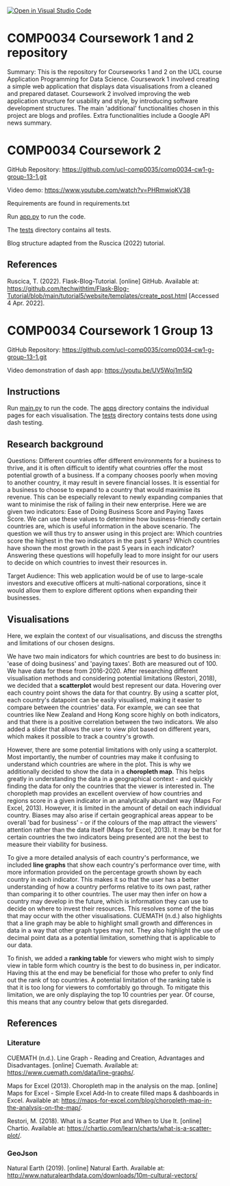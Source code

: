 [![Open in Visual Studio Code](https://classroom.github.com/assets/open-in-vscode-f059dc9a6f8d3a56e377f745f24479a46679e63a5d9fe6f495e02850cd0d8118.svg)](https://classroom.github.com/online_ide?assignment_repo_id=6693690&assignment_repo_type=AssignmentRepo)
# COMP0034 Coursework 1 and 2 repository

Summary: This is the repository for Courseworks 1 and 2 on the UCL course Application Programming for Data Science. Coursework 1 involved creating a simple web application that displays data visualisations from a cleaned and prepared dataset. Coursework 2 involved improving the web application structure for usability and style, by introducing software development structures. The main 'additional' functionalities chosen in this project are blogs and profiles. Extra functionalities include a Google API news summary.

# COMP0034 Coursework 2

GitHub Repository: https://github.com/ucl-comp0035/comp0034-cw1-g-group-13-1.git

Video demo: https://www.youtube.com/watch?v=PHRmwioKV38

Requirements are found in requirements.txt

Run [app.py](flask_app/app.py) to run the code.

The [tests](tests) directory contains all tests.


Blog structure adapted from the Ruscica (2022) tutorial.

## References

Ruscica, T. (2022). Flask-Blog-Tutorial. [online] GitHub. Available at: https://github.com/techwithtim/Flask-Blog-Tutorial/blob/main/tutorial5/website/templates/create_post.html [Accessed 4 Apr. 2022].

# COMP0034 Coursework 1 Group 13

GitHub Repository: https://github.com/ucl-comp0035/comp0034-cw1-g-group-13-1.git

Video demonstration of dash app: https://youtu.be/UV5Woj1m5IQ

## Instructions

Run [main.py](flask_app/dash_app/main.py) to run the code.
The [apps](flask_app/dash_app/apps) directory contains the individual pages for each visualisation.
The [tests](tests) directory contains tests done using dash testing.

## Research background

Questions:
Different countries offer different environments for a business to thrive, and it is often difficult to identify what countries offer the most potential growth of a business. If a company chooses poorly when moving to another country, it may result in severe financial losses. It is essential for a business to choose to expand to a country that would maximise its revenue. This can be especially relevant to newly expanding companies that want to minimise the risk of failing in their new enterprise. Here we are given two indicators: Ease of Doing Business Score and Paying Taxes Score. We can use these values to determine how business-friendly certain countries are, which is useful information in the above scenario. The question we will thus try to answer using in this project are:
Which countries score the highest in the two indicators in the past 5 years?
Which countries have shown the most growth in the past 5 years in each indicator?
Answering these questions will hopefully lead to more insight for our users to decide on which countries to invest their resources in.

Target Audience:
This web application would be of use to large-scale investors and executive officers at multi-national corporations, since it would allow them to explore different options when expanding their businesses.

## Visualisations

Here, we explain the context of our visualisations, and discuss the strengths and limitations of our chosen designs.

We have two main indicators for which countries are best to do business in: 'ease of doing business' and 'paying taxes'. Both are measured out of 100. We have data for these from 2016-2020. After researching different visualisation methods and considering potential limitations (Restori, 2018), we decided that a **scatterplot** would best represent our data. Hovering over each country point shows the data for that country. By using a scatter plot, each country's datapoint can be easily visualised, making it easier to compare between the countries' data. For example, we can see that countries like New Zealand and Hong Kong score highly on both indicators, and that there is a positive correlation between the two indicators. We also added a slider that allows the user to view plot based on different years, which makes it possible to track a country's growth.

However, there are some potential limitations with only using a scatterplot. Most importantly, the number of countries may make it confusing to understand which countries are where in the plot. This is why we additionally decided to show the data in a **choropleth map**. This helps greatly in understanding the data in a geographical context - and quickly finding the data for only the countries that the viewer is interested in. The choropleth map provides an excellent overview of how countries and regions score in a given indicator in an analytically abundant way (Maps For Excel, 2013). However, it is limited in the amount of detail on each individual country. Biases may also arise if certain geographical areas appear to be overall 'bad for business' - or if the colours of the map attract the viewers' attention rather than the data itself (Maps for Excel, 2013). It may be that for certain countries the two indicators being presented are not the best to measure their viability for business.

To give a more detailed analysis of each country's performance, we included **line graphs** that show each country's performance over time, with more information provided on the percentage growth shown by each country in each indicator. This makes it so that the user has a better understanding of how a country performs relative to its own past, rather than comparing it to other countries. The user may then infer on how a country may develop in the future, which is information they can use to decide on where to invest their resources. This resolves some of the bias that may occur with the other visualisations. CUEMATH (n.d.) also highlights that a line graph may be able to highlight small growth and differences in data in a way that other graph types may not. They also highlight the use of decimal point data as a potential limitation, something that is applicable to our data.

To finish, we added a **ranking table** for viewers who might wish to simply view in table form which country is the best to do business in, per indicator. Having this at the end may be beneficial for those who prefer to only find out the rank of top countries. A potential limitation of the ranking table is that it is too long for viewers to comfortably go through. To mitigate this limitation, we are only displaying the top 10 countries per year. Of course, this means that any country below that gets disregarded.

## References

### Literature
CUEMATH (n.d.). Line Graph - Reading and Creation, Advantages and Disadvantages. [online] Cuemath. Available at: https://www.cuemath.com/data/line-graphs/.

Maps for Excel (2013). Choropleth map in the analysis on the map. [online] Maps for Excel - Simple Excel Add-In to create filled maps & dashboards in Excel. Available at: https://maps-for-excel.com/blog/choropleth-map-in-the-analysis-on-the-map/.

Restori, M. (2018). What is a Scatter Plot and When to Use It. [online] Chartio. Available at: https://chartio.com/learn/charts/what-is-a-scatter-plot/.

### GeoJson
Natural Earth (2019). [online] Natural Earth. Available at: http://www.naturalearthdata.com/downloads/10m-cultural-vectors/

